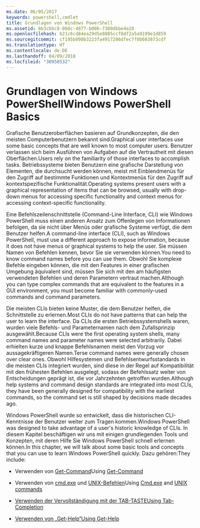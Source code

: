 ```yaml
---
ms.date: 06/05/2017
keywords: powershell,cmdlet
title: Grundlagen von Windows PowerShell
ms.assetid: 6b3cbbc8-060c-4877-b00b-7300dbbe4e28
ms.openlocfilehash: b21c6cd84ea29d5e8085ccf8df2a5a9199e1d859
ms.sourcegitcommit: cf195b090b3223fa4917206dfec7f0b603873cdf
ms.translationtype: HT
ms.contentlocale: de-DE
ms.lasthandoff: 04/09/2018
ms.locfileid: "30950532"
---
```

# <a name="windows-powershell-basics"></a><span data-ttu-id="015cd-103">Grundlagen von Windows PowerShell</span><span class="sxs-lookup"><span data-stu-id="015cd-103">Windows PowerShell Basics</span></span>
<span data-ttu-id="015cd-104">Grafische Benutzeroberflächen basieren auf Grundkonzepten, die den meisten Computerbenutzern bekannt sind.</span><span class="sxs-lookup"><span data-stu-id="015cd-104">Graphical user interfaces use some basic concepts that are well known to most computer users.</span></span> <span data-ttu-id="015cd-105">Benutzer verlassen sich beim Ausführen von Aufgaben auf die Vertrautheit mit diesen Oberflächen.</span><span class="sxs-lookup"><span data-stu-id="015cd-105">Users rely on the familiarity of those interfaces to accomplish tasks.</span></span> <span data-ttu-id="015cd-106">Betriebssysteme bieten Benutzern eine grafische Darstellung von Elementen, die durchsucht werden können, meist mit Einblendmenüs für den Zugriff auf bestimmte Funktionen und Kontextmenüs für den Zugriff auf kontextspezifische Funktionalität.</span><span class="sxs-lookup"><span data-stu-id="015cd-106">Operating systems present users with a graphical representation of items that can be browsed, usually with drop-down menus for accessing specific functionality and context menus for accessing context-specific functionality.</span></span>

<span data-ttu-id="015cd-107">Eine Befehlszeilenschnittstelle (Command-Line Interface, CLI) wie Windows PowerShell muss einen anderen Ansatz zum Offenlegen von Informationen befolgen, da sie nicht über Menüs oder grafische Systeme verfügt, die dem Benutzer helfen.</span><span class="sxs-lookup"><span data-stu-id="015cd-107">A command-line interface (CLI), such as Windows PowerShell, must use a different approach to expose information, because it does not have menus or graphical systems to help the user.</span></span> <span data-ttu-id="015cd-108">Sie müssen Namen von Befehlen kennen, bevor Sie sie verwenden können.</span><span class="sxs-lookup"><span data-stu-id="015cd-108">You need to know command names before you can use them.</span></span> <span data-ttu-id="015cd-109">Obwohl Sie komplexe Befehle eingeben können, die mit den Features in einer grafischen Umgebung äquivalent sind, müssen Sie sich mit den am häufigsten verwendeten Befehlen und deren Parametern vertraut machen.</span><span class="sxs-lookup"><span data-stu-id="015cd-109">Although you can type complex commands that are equivalent to the features in a GUI environment, you must become familiar with commonly-used commands and command parameters.</span></span>

<span data-ttu-id="015cd-110">Die meisten CLIs bieten keine Muster, die dem Benutzer helfen, die Schnittstelle zu erlernen.</span><span class="sxs-lookup"><span data-stu-id="015cd-110">Most CLIs do not have patterns that can help the user to learn the interface.</span></span> <span data-ttu-id="015cd-111">Da CLIs die ersten Betriebssystemshells waren, wurden viele Befehls- und Parameternamen nach dem Zufallsprinzip ausgewählt.</span><span class="sxs-lookup"><span data-stu-id="015cd-111">Because CLIs were the first operating system shells, many command names and parameter names were selected arbitrarily.</span></span> <span data-ttu-id="015cd-112">Dabei erhielten kurze und knappe Befehlsnamen meist den Vorzug vor aussagekräftigeren Namen.</span><span class="sxs-lookup"><span data-stu-id="015cd-112">Terse command names were generally chosen over clear ones.</span></span> <span data-ttu-id="015cd-113">Obwohl Hilfesystemen und Befehlsentwurfsstandards in die meisten CLIs integriert wurden, sind diese in der Regel auf Kompatibilität mit den frühesten Befehlen ausgelegt, sodass der Befehlssatz weiter von Entscheidungen geprägt ist, die vor Jahrzehnten getroffen wurden.</span><span class="sxs-lookup"><span data-stu-id="015cd-113">Although help systems and command design standards are integrated into most CLIs, they have been generally designed for compatibility with the earliest commands, so the command set is still shaped by decisions made decades ago.</span></span>

<span data-ttu-id="015cd-114">Windows PowerShell wurde so entwickelt, dass die historischen CLI-Kenntnisse der Benutzer weiter zum Tragen kommen.</span><span class="sxs-lookup"><span data-stu-id="015cd-114">Windows PowerShell was designed to take advantage of a user's historic knowledge of CLIs.</span></span> <span data-ttu-id="015cd-115">In diesem Kapitel beschäftigen wir uns mit einigen grundlegenden Tools und Konzepten, mit deren Hilfe Sie Windows PowerShell schnell erlernen können.</span><span class="sxs-lookup"><span data-stu-id="015cd-115">In this chapter, we will talk about some basic tools and concepts that you can use to learn Windows PowerShell quickly.</span></span> <span data-ttu-id="015cd-116">Dazu gehören:</span><span class="sxs-lookup"><span data-stu-id="015cd-116">They include:</span></span>

- <span data-ttu-id="015cd-117">Verwenden von [Get-Command](/powershell/module/Microsoft.PowerShell.Core/get-command)</span><span class="sxs-lookup"><span data-stu-id="015cd-117">Using [Get-Command](/powershell/module/Microsoft.PowerShell.Core/get-command)</span></span>

- <span data-ttu-id="015cd-118">Verwenden von [cmd.exe](/windows-server/administration/windows-commands/cmd) und [UNIX-Befehlen](/windows/wsl/reference)</span><span class="sxs-lookup"><span data-stu-id="015cd-118">Using [Cmd.exe](/windows-server/administration/windows-commands/cmd) and [UNIX commands](/windows/wsl/reference)</span></span>

- [<span data-ttu-id="015cd-119">Verwenden der Vervollständigung mit der TAB-TASTE</span><span class="sxs-lookup"><span data-stu-id="015cd-119">Using Tab-Completion</span></span>](../../core-powershell/console/using-tab-expansion.md)

- [<span data-ttu-id="015cd-120">Verwenden von „Get-Help“</span><span class="sxs-lookup"><span data-stu-id="015cd-120">Using Get-Help</span></span>](./getting-detailed-help-information.md)